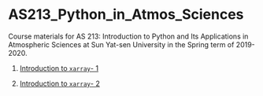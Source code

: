 # AS213_Python_in_Atmos_Sciences
Course materials for AS 213: Introduction to Python and Its Applications in Atmospheric Sciences at Sun Yat-sen University in the Spring term of 2019-2020.

1. [Introduction to `xarray`- 1](https://nbviewer.jupyter.org/github/smartlixx/AS213_Python_in_Atmos_Sciences/tree/master/xarray/xarray-1.ipynb)

2. [Introduction to `xarray`- 2](https://nbviewer.jupyter.org/github/smartlixx/AS213_Python_in_Atmos_Sciences/tree/master/xarray/xarray-2.ipynb)
